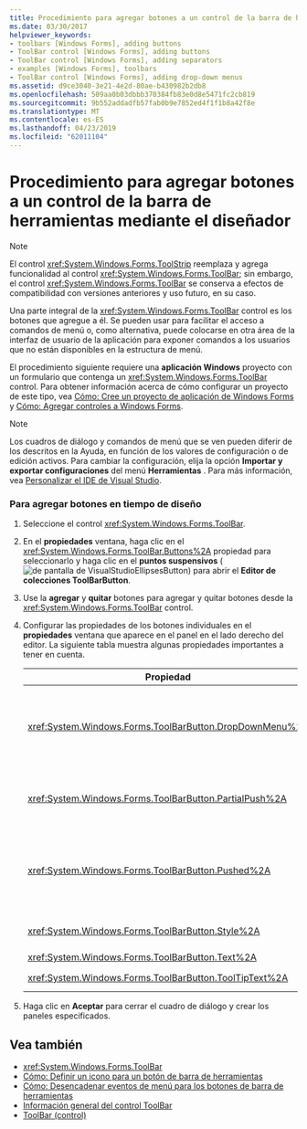 ```yaml
---
title: Procedimiento para agregar botones a un control de la barra de herramientas mediante el diseñador
ms.date: 03/30/2017
helpviewer_keywords:
- toolbars [Windows Forms], adding buttons
- ToolBar control [Windows Forms], adding buttons
- ToolBar control [Windows Forms], adding separators
- examples [Windows Forms], toolbars
- ToolBar control [Windows Forms], adding drop-down menus
ms.assetid: d9ce3040-3e21-4e2d-80ae-b430982b2db8
ms.openlocfilehash: 509aa0b03dbbb370384fb83e0d8e5471fc2cb819
ms.sourcegitcommit: 9b552addadfb57fab0b9e7852ed4f1f1b8a42f8e
ms.translationtype: MT
ms.contentlocale: es-ES
ms.lasthandoff: 04/23/2019
ms.locfileid: "62011104"
---
```

# <a name="how-to-add-buttons-to-a-toolbar-control-using-the-designer"></a>Procedimiento para agregar botones a un control de la barra de herramientas mediante el diseñador
> [!NOTE]
>  El control <xref:System.Windows.Forms.ToolStrip> reemplaza y agrega funcionalidad al control <xref:System.Windows.Forms.ToolBar>; sin embargo, el control <xref:System.Windows.Forms.ToolBar> se conserva a efectos de compatibilidad con versiones anteriores y uso futuro, en su caso.  
  
 Una parte integral de la <xref:System.Windows.Forms.ToolBar> control es los botones que agregue a él. Se pueden usar para facilitar el acceso a comandos de menú o, como alternativa, puede colocarse en otra área de la interfaz de usuario de la aplicación para exponer comandos a los usuarios que no están disponibles en la estructura de menú.  
  
 El procedimiento siguiente requiere una **aplicación Windows** proyecto con un formulario que contenga un <xref:System.Windows.Forms.ToolBar> control. Para obtener información acerca de cómo configurar un proyecto de este tipo, vea [Cómo: Cree un proyecto de aplicación de Windows Forms](/visualstudio/ide/step-1-create-a-windows-forms-application-project) y [Cómo: Agregar controles a Windows Forms](how-to-add-controls-to-windows-forms.md).  
  
> [!NOTE]
>  Los cuadros de diálogo y comandos de menú que se ven pueden diferir de los descritos en la Ayuda, en función de los valores de configuración o de edición activos. Para cambiar la configuración, elija la opción **Importar y exportar configuraciones** del menú **Herramientas** . Para más información, vea [Personalizar el IDE de Visual Studio](/visualstudio/ide/personalizing-the-visual-studio-ide).  
  
### <a name="to-add-buttons-at-design-time"></a>Para agregar botones en tiempo de diseño  
  
1. Seleccione el control <xref:System.Windows.Forms.ToolBar>.  
  
2. En el **propiedades** ventana, haga clic en el <xref:System.Windows.Forms.ToolBar.Buttons%2A> propiedad para seleccionarlo y haga clic en el **puntos suspensivos** (![de pantalla de VisualStudioEllipsesButton](../media/vbellipsesbutton.png " vbEllipsesButton")) para abrir el **Editor de colecciones ToolBarButton**.  
  
3. Use la **agregar** y **quitar** botones para agregar y quitar botones desde la <xref:System.Windows.Forms.ToolBar> control.  
  
4. Configurar las propiedades de los botones individuales en el **propiedades** ventana que aparece en el panel en el lado derecho del editor. La siguiente tabla muestra algunas propiedades importantes a tener en cuenta.  
  
    |Propiedad|Descripción|  
    |--------------|-----------------|  
    |<xref:System.Windows.Forms.ToolBarButton.DropDownMenu%2A>|Establece el menú que se mostrará en el botón de barra de herramientas desplegable. El botón de barra de herramientas <xref:System.Windows.Forms.ToolBarButton.Style%2A> propiedad debe establecerse en <xref:System.Windows.Forms.ToolBarButtonStyle.DropDownButton>. Esta propiedad toma una instancia de la <xref:System.Windows.Forms.ContextMenu> clase como referencia.|  
    |<xref:System.Windows.Forms.ToolBarButton.PartialPush%2A>|Establece si un botón de barra de herramientas de alternar está parcialmente presionado. El botón de barra de herramientas <xref:System.Windows.Forms.ToolBarButton.Style%2A> propiedad debe establecerse en <xref:System.Windows.Forms.ToolBarButtonStyle.ToggleButton>.|  
    |<xref:System.Windows.Forms.ToolBarButton.Pushed%2A>|Establece si un botón de Alternar barra de herramientas está actualmente en estado presionado. El botón de barra de herramientas <xref:System.Windows.Forms.ToolBarButton.Style%2A> propiedad debe establecerse en <xref:System.Windows.Forms.ToolBarButtonStyle.ToggleButton> o <xref:System.Windows.Forms.ToolBarButtonStyle.PushButton>.|  
    |<xref:System.Windows.Forms.ToolBarButton.Style%2A>|Establece el estilo del botón de barra de herramientas. Debe ser uno de los valores de la <xref:System.Windows.Forms.ToolBarButtonStyle> enumeración.|  
    |<xref:System.Windows.Forms.ToolBarButton.Text%2A>|La cadena de texto que se muestra en el botón.|  
    |<xref:System.Windows.Forms.ToolBarButton.ToolTipText%2A>|El texto que aparece como una información sobre herramientas para el botón.|  
  
5. Haga clic en **Aceptar** para cerrar el cuadro de diálogo y crear los paneles especificados.  
  
## <a name="see-also"></a>Vea también

- <xref:System.Windows.Forms.ToolBar>
- [Cómo: Definir un icono para un botón de barra de herramientas](how-to-define-an-icon-for-a-toolbar-button.md)
- [Cómo: Desencadenar eventos de menú para los botones de barra de herramientas](how-to-trigger-menu-events-for-toolbar-buttons.md)
- [Información general del control ToolBar](toolbar-control-overview-windows-forms.md)
- [ToolBar (control)](toolbar-control-windows-forms.md)
